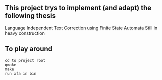 ## This project trys to implement (and adapt) the following thesis
Language Independent Text Correction using Finite State Automata
Still in heavy construction
## To play around
    cd to project root
    qmake
    make
    run xfa in bin
